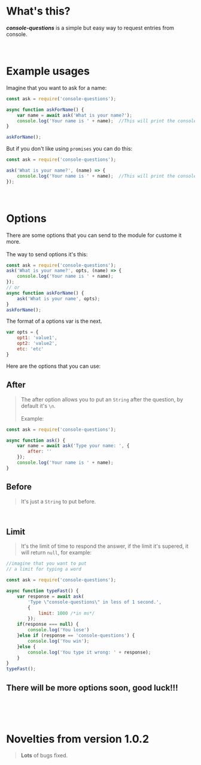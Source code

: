  \
What's this?
===============
***console-questions*** is a simple but easy way to request entries from console.

 \
Example usages
==============

Imagine that you want to ask for a name: 
```javascript
const ask = require('console-questions');

async function askForName() {
    var name = await ask('What is your name?');
    console.log('Your name is ' + name);  //This will print the console input
}

askForName();
```

But if you don't like using `promises` you can do this:

```javascript
const ask = require('console-questions');

ask('What is your name?', (name) => {
    console.log('Your name is ' + name);  //This will print the console input
});
```

 \
Options
=======

There are some options that you can send to the module for custome it more.
 \
 \
The way to send options it's this:
```javascript
const ask = require('console-questions');
ask('What is your name?', opts, (name) => {
    console.log('Your name is ' + name);
});
// or
async function askForName() {
    ask('What is your name', opts);
}
askForName();
```
The format of a options var is the next.
```javascript
var opts = {
    opt1: 'value1',
    opt2: 'value2',
    etc: 'etc'
}
```
Here are the options that you can use:
## After
>The after option allows you to put an `String` after the question, by default it's `\n`.
 \
 \
Example:
```javascript
const ask = require('console-questions');

async function ask() {
    var name = await ask('Type your name: ', {
        after: ''
    });
    console.log('Your name is ' + name);
}
```


## Before
>It's just a `String` to put before.

&nbsp;

## Limit
>It's the limit of time to respond the answer, if the limit it's supered, it will return `null`, for example:

```javascript
//imagine that you want to put
// a limit for typing a word

const ask = require('console-questions');

async function typeFast() {
    var response = await ask(
        'Type \"console-questions\" in less of 1 second.',
        {
            limit: 1000 /*in ms*/
        });
    if(response === null) {
        console.log('You lose')
    }else if (response == 'console-questions') {
        console.log('You win');
    }else {
        console.log('You type it wrong: ' + response);
    }
}
typeFast();
```

## There will be more options soon, good luck!!!

 \
 \
Novelties from version 1.0.2
============================
>**Lots** of bugs fixed.